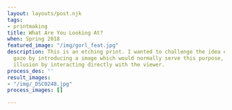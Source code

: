 ```yaml
---
layout: layouts/post.njk
tags:
- printmaking
title: What Are You Looking At?
when: Spring 2018
featured_image: "/img/gorl_feat.jpg"
description: This is an etching print. I wanted to challenge the idea of the male
  gaze by introducing a image which would normally serve this purpose, but break the
  illusion by interacting directly with the viewer.
process_des: ''
result_images:
- "/img/_DSC0248.jpg"
process_images: []

---
```

